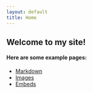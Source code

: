 ```yaml
---
layout: default
title: Home
---
```


## Welcome to my site!


#### Here are some example pages:

- [Markdown](02-markdown-examples)
- [Images](03-images-examples)
- [Embeds](04-embeds-examples)
